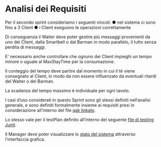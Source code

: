 # Analisi dei Requisiti

Per il secondo sprint consideriamo i seguenti vincoli:
    ● nel sistema ci sono fino a 3 Client
    ● i Client eseguono le operazioni correttamente

Di conseguenza il Waiter deve poter gestire più messaggi provenienti da uno dei Client, dalla Smartbell o dal Barman in modo parallelo, il tutto senza perdita di messaggi.

E’ necessario anche controllare che ognuno dei Client impieghi un tempo minore o uguale al MaxStayTime per la consumazione.

Il conteggio del tempo deve partire dal momento in cui il tè viene consegnato al Client, in modo da non essere influenzato da eventuali ritardi del Waiter o del Barman.

La scadenza del tempo massimo è individuale per ogni tavolo.

I casi d’uso considerati in questo Sprint sono gli stessi definiti nell’analisi generale, e sono definiti formalmente insieme ai requisiti presi in considerazione all’interno del file [qak linkato](analisi.qak).

Lo stesso vale per il testPlan definito all’interno del seguente [file di testing Junit](TearoomTest.kt).

Il Manager deve poter visualizzare lo [stato del sistema](Sprint0/Analisi%20dei%20Requisiti.md) attraverso l'interfaccia grafica.
